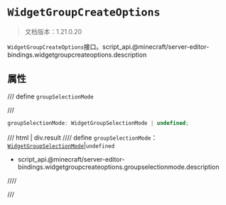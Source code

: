 # `WidgetGroupCreateOptions`

> 文档版本：1.21.0.20

`WidgetGroupCreateOptions`接口。script_api.@minecraft/server-editor-bindings.widgetgroupcreateoptions.description

## 属性

/// define
`groupSelectionMode`


///

```js
groupSelectionMode: WidgetGroupSelectionMode | undefined;
```

/// html | div.result
//// define
`groupSelectionMode`：[`WidgetGroupSelectionMode`](./widgetgroupselectionmode.md)|`undefined`

- script_api.@minecraft/server-editor-bindings.widgetgroupcreateoptions.groupselectionmode.description


////

///

